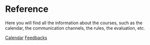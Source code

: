 # Reference

Here you will find all the information about the courses, such as the calendar, the communication channels, the rules, the evaluation, etc.

[Calendar](./about-the-calendar.md)
[Feedbacks](./about-the-feedbacks.md)
